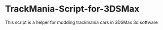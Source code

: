 # TrackMania-Script-for-3DSMax
This script is a helper for modding trackmania cars in 3DSMax 3d software
